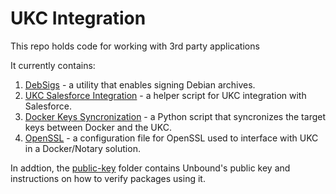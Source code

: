 # UKC Integration
This repo holds code for working with 3rd party applications

It currently contains:
1. [DebSigs](./DebSigs) - a utility that enables signing Debian archives.
2. [UKC Salesforce Integration](./UKC-Salesforce-Integration) - a helper script for UKC integration with Salesforce.
3. [Docker Keys Syncronization](./Docker-Sync) - a Python script that syncronizes the target keys between Docker and the UKC.
4. [OpenSSL](./OpenSSL) - a configuration file for OpenSSL used to interface with UKC in a Docker/Notary solution.

In addtion, the [public-key](./public-key) folder contains Unbound's public key and instructions on how to verify packages using it.
